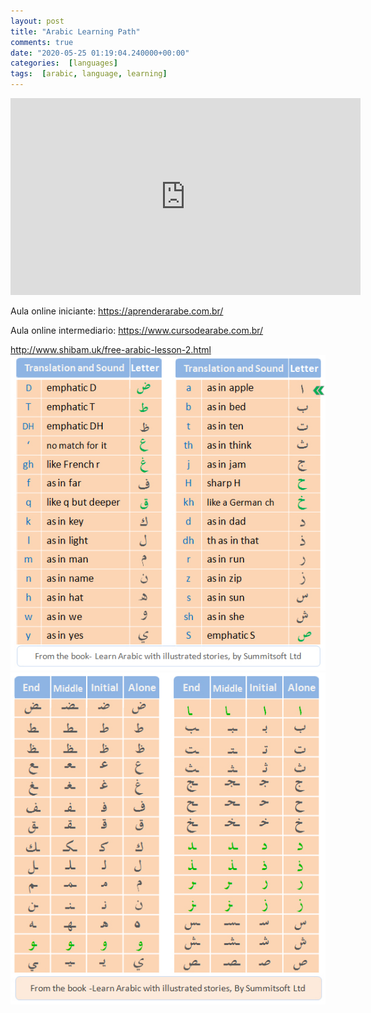 ```yaml
---
layout: post
title: "Arabic Learning Path"
comments: true
date: "2020-05-25 01:19:04.240000+00:00"
categories:  [languages]
tags:  [arabic, language, learning]
---
```





<iframe width="560" height="315" src="https://www.youtube.com/embed/QjnamG0UNW4" frameborder="0" allow="accelerometer; autoplay; encrypted-media; gyroscope; picture-in-picture" allowfullscreen></iframe>

Aula online iniciante: https://aprenderarabe.com.br/ 

Aula online intermediario: https://www.cursodearabe.com.br/


http://www.shibam.uk/free-arabic-lesson-2.html
![](/assets/img/pCpWRjWB4_b64c46b94b330d555d98d2d89fb7e47a.png)
![](/assets/img/pCpWRjWB4_6cc79f0a8696d5d136c1da5d3a9550c6.png)

